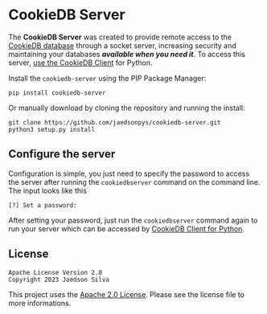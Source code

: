 # CookieDB Server

The **CookieDB Server** was created to provide remote access to the [CookieDB database](https://github.com/jaedsonpys/cookiedb) through a socket server, increasing security and maintaining your databases ***available when you need it***. To access this server, [use the CookieDB Client](https://github.com/jaedsonpys/cookiedb-client) for Python.

Install the `cookiedb-server` using the PIP Package Manager:

```
pip install cookiedb-server
```

Or manually download by cloning the repository and running the install:

```
git clone https://github.com/jaedsonpys/cookiedb-server.git
python3 setup.py install
```

## Configure the server

Configuration is simple, you just need to specify the password to access the server after running the `cookiedbserver` command on the command line. The input looks like this

```
[?] Set a password:
```

After setting your password, just run the `cookiedbserver` command again to run your server which can be accessed by [CookieDB Client for Python](https://github.com/jaedsonpys/cookiedb-client).

## License

```
Apache License Version 2.0
Copyright 2023 Jaedson Silva
```

This project uses the [Apache 2.0 License](https://github.com/jaedsonpys/cookiedb-server/blob/master/LICENSE). Please see the license file to more informations.